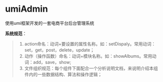 # umiAdmin
使用umi框架开发的一套电商平台后台管理系统

**系统规范**：

> 1. action命名：动词+要设置的属性名称。如：setDispaly。常用动词：set，get，post，delete，update；
> 2. 动作（操作函数）命名：动词+模块名称。如：showAlbums。常用动词：add，save，show;
> 3. 文件组织规范：每个组件下面配合一个分析说明文档，来说明介绍本组件内的一些数据结构、算法和操作逻辑；
